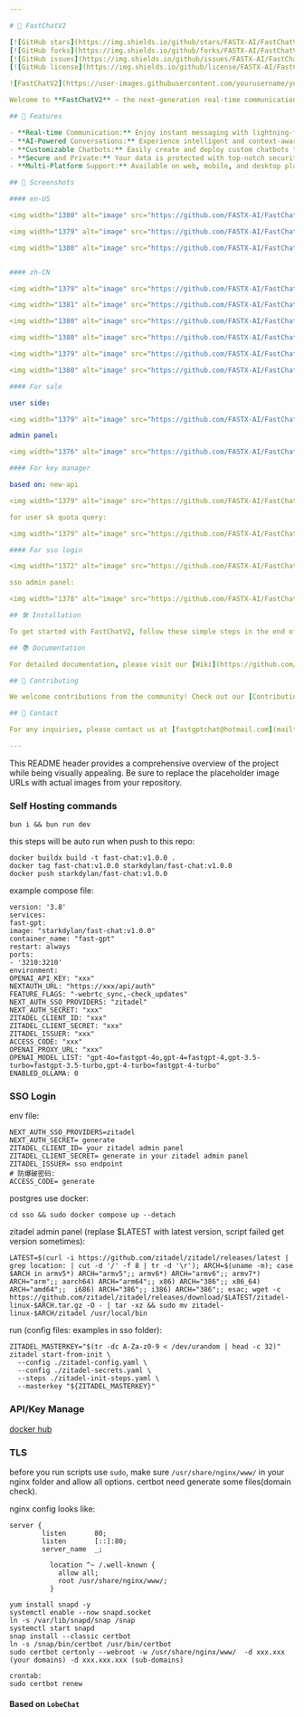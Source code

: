 ```yaml
---

# 🚀 FastChatV2

[![GitHub stars](https://img.shields.io/github/stars/FASTX-AI/FastChatV2.svg?style=for-the-badge&label=Stars&color=brightgreen)](https://github.com/FASTX-AI/FastChatV2/stargazers)
[![GitHub forks](https://img.shields.io/github/forks/FASTX-AI/FastChatV2.svg?style=for-the-badge&label=Forks&color=orange)](https://github.com/FASTX-AI/FastChatV2/network/members)
[![GitHub issues](https://img.shields.io/github/issues/FASTX-AI/FastChatV2.svg?style=for-the-badge&label=Issues&color=yellow)](https://github.com/FASTX-AI/FastChatV2/issues)
[![GitHub license](https://img.shields.io/github/license/FASTX-AI/FastChatV2.svg?style=for-the-badge&label=License&color=blue)](https://github.com/FASTX-AI/FastChatV2/blob/main/LICENSE)

![FastChatV2](https://user-images.githubusercontent.com/yourusername/your-repo/image.png)

Welcome to **FastChatV2** – the next-generation real-time communication platform leveraging cutting-edge AI technologies to deliver an unparalleled user experience. With FastChatV2, you can enjoy seamless conversations, intelligent responses, and advanced features that elevate your communication to the next level.

## 🌟 Features

- **Real-time Communication:** Enjoy instant messaging with lightning-fast response times.
- **AI-Powered Conversations:** Experience intelligent and context-aware responses, powered by state-of-the-art NLP models.
- **Customizable Chatbots:** Easily create and deploy custom chatbots to enhance user interactions.
- **Secure and Private:** Your data is protected with top-notch security protocols ensuring privacy and safety.
- **Multi-Platform Support:** Available on web, mobile, and desktop platforms for a unified communication experience.

## 📸 Screenshots

#### en-US

<img width="1380" alt="image" src="https://github.com/FASTX-AI/FastChatV2/assets/165481157/45ea1bd8-4de3-4d14-ac9a-9db6a60b4fc0">

<img width="1379" alt="image" src="https://github.com/FASTX-AI/FastChatV2/assets/165481157/8ef040fa-9c8f-45f8-901c-e67ca94ddd73">

<img width="1380" alt="image" src="https://github.com/FASTX-AI/FastChatV2/assets/165481157/43d09609-819d-4a65-807a-f93b0e0042c6">


#### zh-CN

<img width="1379" alt="image" src="https://github.com/FASTX-AI/FastChatV2/assets/165481157/9e225300-8ea8-40ee-9e99-566e9ee5585d">

<img width="1381" alt="image" src="https://github.com/FASTX-AI/FastChatV2/assets/165481157/3c7fe75f-6514-4117-ba75-e8b2d88ed3c2">

<img width="1380" alt="image" src="https://github.com/FASTX-AI/FastChatV2/assets/165481157/a90edbd3-8219-4fdf-9e31-8b5002d65ebf">

<img width="1380" alt="image" src="https://github.com/FASTX-AI/FastChatV2/assets/165481157/ad6f2feb-026e-43a2-96cf-00df156a279c">

<img width="1379" alt="image" src="https://github.com/FASTX-AI/FastChatV2/assets/165481157/85d27897-2384-4e76-ae24-c57c1d58d66f">

<img width="1380" alt="image" src="https://github.com/FASTX-AI/FastChatV2/assets/165481157/2024210b-b093-469d-ba15-60f44a554105">

#### For sale

user side:

<img width="1379" alt="image" src="https://github.com/FASTX-AI/FastChatV2/assets/165481157/37190a4c-6a5f-4c91-ae13-175c5e1b9115">

admin panel:

<img width="1376" alt="image" src="https://github.com/FASTX-AI/FastChatV2/assets/165481157/82dd5c05-4f74-4a99-ac0a-3fc2d12fa89e">

#### For key manager

based on: new-api

<img width="1379" alt="image" src="https://github.com/FASTX-AI/FastChatV2/assets/165481157/49c8aea1-7243-4380-99e6-dde9312e0c69">

for user sk quota query:

<img width="1379" alt="image" src="https://github.com/FASTX-AI/FastChatV2/assets/165481157/3a1f98a1-016f-40eb-9664-6de1951599e2">

#### For sso login

<img width="1372" alt="image" src="https://github.com/FASTX-AI/FastChatV2/assets/165481157/3cfd4084-303e-4a8f-aef1-610d58ecc2b0">

sso admin panel:

<img width="1378" alt="image" src="https://github.com/FASTX-AI/FastChatV2/assets/165481157/e2a83654-513c-413f-900c-79e1410047cb">

## 🛠️ Installation

To get started with FastChatV2, follow these simple steps in the end of page.

## 📚 Documentation

For detailed documentation, please visit our [Wiki](https://github.com/FASTX-AI/FastChatV2/wiki).

## 🤝 Contributing

We welcome contributions from the community! Check out our [Contributing Guide](https://github.com/FASTX-AI/FastChatV2/blob/main/CONTRIBUTING.md) to get started.

## 📧 Contact

For any inquiries, please contact us at [fastgptchat@hotmail.com](mailto:fastgptchat@hotmail.com).

---
```


This README header provides a comprehensive overview of the project while being visually appealing. Be sure to replace the placeholder image URLs with actual images from your repository.

### Self Hosting commands

`bun i && bun run dev`

this steps will be auto run when push to this repo:

```shell
docker buildx build -t fast-chat:v1.0.0 .
docker tag fast-chat:v1.0.0 starkdylan/fast-chat:v1.0.0
docker push starkdylan/fast-chat:v1.0.0
```

example compose file:

```shell
version: '3.8'
services:
fast-gpt:
image: "starkdylan/fast-chat:v1.0.0"
container_name: "fast-gpt"
restart: always
ports:
- '3210:3210'
environment:
OPENAI_API_KEY: "xxx"
NEXTAUTH_URL: "https://xxx/api/auth"
FEATURE_FLAGS: "-webrtc_sync,-check_updates"
NEXT_AUTH_SSO_PROVIDERS: "zitadel"
NEXT_AUTH_SECRET: "xxx"
ZITADEL_CLIENT_ID: "xxx"
ZITADEL_CLIENT_SECRET: "xxx"
ZITADEL_ISSUER: "xxx"
ACCESS_CODE: "xxx"
OPENAI_PROXY_URL: "xxx"
OPENAI_MODEL_LIST: "gpt-4o=fastgpt-4o,gpt-4=fastgpt-4,gpt-3.5-turbo=fastgpt-3.5-turbo,gpt-4-turbo=fastgpt-4-turbo"
ENABLED_OLLAMA: 0
```

### SSO Login

env file:

```shell
NEXT_AUTH_SSO_PROVIDERS=zitadel
NEXT_AUTH_SECRET= generate
ZITADEL_CLIENT_ID= your zitadel admin panel
ZITADEL_CLIENT_SECRET= generate in your zitadel admin panel
ZITADEL_ISSUER= sso endpoint
# 防爆破密码:
ACCESS_CODE= generate
```

postgres use docker:

```shell
cd sso && sudo docker compose up --detach
```

zitadel admin panel (replase $LATEST with latest version, script failed get version sometimes):

```
LATEST=$(curl -i https://github.com/zitadel/zitadel/releases/latest | grep location: | cut -d '/' -f 8 | tr -d '\r'); ARCH=$(uname -m); case $ARCH in armv5*) ARCH="armv5";; armv6*) ARCH="armv6";; armv7*) ARCH="arm";; aarch64) ARCH="arm64";; x86) ARCH="386";; x86_64) ARCH="amd64";;  i686) ARCH="386";; i386) ARCH="386";; esac; wget -c https://github.com/zitadel/zitadel/releases/download/$LATEST/zitadel-linux-$ARCH.tar.gz -O - | tar -xz && sudo mv zitadel-linux-$ARCH/zitadel /usr/local/bin
```

run (config files: examples in sso folder):

```shell
ZITADEL_MASTERKEY="$(tr -dc A-Za-z0-9 < /dev/urandom | head -c 32)"
zitadel start-from-init \
  --config ./zitadel-config.yaml \
  --config ./zitadel-secrets.yaml \
  --steps ./zitadel-init-steps.yaml \
  --masterkey "${ZITADEL_MASTERKEY}"
```

### API/Key Manage

[docker hub](https://hub.docker.com/repositories/starkdylan)

### TLS

before you run scripts use `sudo`, make sure `/usr/share/nginx/www/` in your nginx folder and allow all options.
certbot need generate some files(domain check).

nginx config looks like:

```shell
server {
        listen       80;
        listen       [::]:80;
        server_name  _;

	      location ^~ /.well-known {
		    allow all;
        	root /usr/share/nginx/www/;
    	  }
```

```shell
yum install snapd -y
systemctl enable --now snapd.socket
ln -s /var/lib/snapd/snap /snap
systemctl start snapd
snap install --classic certbot
ln -s /snap/bin/certbot /usr/bin/certbot
sudo certbot certonly --webroot -w /usr/share/nginx/www/  -d xxx.xxx (your domains) -d xxx.xxx.xxx (sub-domains)

crontab:
sudo certbot renew
```

#### Based on `LobeChat`
